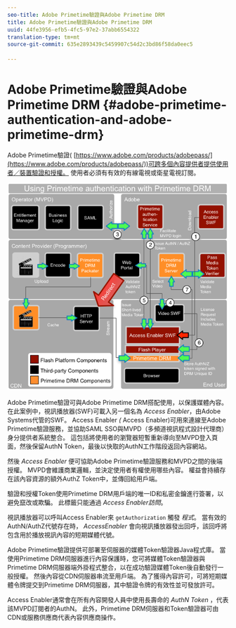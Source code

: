 ```yaml
---
seo-title: Adobe Primetime驗證與Adobe Primetime DRM
title: Adobe Primetime驗證與Adobe Primetime DRM
uuid: 44fe3956-efb5-4fc5-97e2-37abb6554322
translation-type: tm+mt
source-git-commit: 635e2893439c5459907c54d2c3bd86f58da0eec5

---
```



# Adobe Primetime驗證與Adobe Primetime DRM {#adobe-primetime-authentication-and-adobe-primetime-drm}

Adobe Primetime驗證( [https://www.adobe.com/products/adobepass/](https://www.adobe.com/products/adobepass/))可跨多個內容提供者提供使用者／裝置驗證和授權。 使用者必須有有效的有線電視或衛星電視訂閱。

<!--<a id="fig_cln_bc2_44"></a>-->

![](assets/AdobePass_web.png)

Adobe Primetime驗證可與Adobe Primetime DRM搭配使用，以保護媒體內容。 在此案例中，視訊播放器(SWF)可載入另一個名為 *Access Enabler*，由Adobe Systems代管的SWF。 Access Enabler *(* Access Enabler)可用來連線至Adobe Primetime驗證服務，並協助SAML SSO與MVPD（多頻道視訊程式設計代理商）身分提供者系統整合。 這包括將使用者的瀏覽器短暫重新導向至MVPD登入頁面，然後保留AuthN Token，最後以快取的AuthN工作階段返回內容網站。

然後 *Access Enabler* 便可協助Adobe Primetime驗證服務和MVPD之間的後端授權。 MVPD會維護商業邏輯，並決定使用者有權使用哪些內容。 權益會持續存在該內容資源的額外AuthZ Token中，並傳回給用戶端。

驗證和授權Token使用Primetime DRM用戶端的唯一ID和私密金鑰進行簽署，以避免竄改或欺騙。 此標籤只能通過 *Access Enabler訪問*。

視訊播放器可以呼叫Access Enabler來 `getAuthorization` 觸發 *程式*。 當有效的AuthN/AuthZ代號存在時， *AccessEnabler* 會向視訊播放器發出回呼，該回呼將包含用於播放視訊內容的短期媒體代號。

Adobe Primetime驗證提供可部署至伺服器的媒體Token驗證器Java程式庫。 當使用Primetime DRM伺服器進行內容保護時，您可將媒體Token驗證器與Primetime DRM伺服器端外掛程式整合，以在成功驗證媒體Token後自動發行一般授權。 然後內容從CDN伺服器串流至用戶端。 為了獲得內容許可，可將短期媒體令牌提交到Primetime DRM伺服器，其中驗證令牌的有效性並可發放許可。

Access Enabler通常會在所有內容開發人員中使用長壽命的 *AuthN Token* ，代表該MVPD訂閱者的AuthN。 此外，Primetime DRM伺服器和Token驗證器可由CDN或服務供應商代表內容供應商操作。